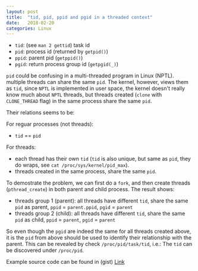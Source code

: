 ```yaml
---
layout: post
title:  "tid, pid, ppid and pgid in a threaded context"
date:   2018-02-20
categories: Linux
---
```


- `tid`: (see `man 2 gettid`) task id
- `pid`: process id (returned by `getpid()`)
- `ppid`: parent pid (`getppid()`)
- `pgid`: return process group id (`getpgid(_)`)

`pid` could be confusing in a multi-threaded program in Linux (NPTL). multiple threads can share the same `pid`.
The kernel, however, views them as `tid`, since `NPTL` is implemented in user space, the kernel doesn't really know
much about `NPTL` threads, but threads created (`clone` with `CLONE_THREAD` flag) in the same process share the same
`pid`.

Their relations seems to be:

For reguar processes (not threads):

  - `tid` == `pid`

For threads:

  - each thread has their own `tid` (`tid` is also unique, but same as `pid`, they do wraps, see `cat /proc/sys/kernel/pid_max`).
  - threads created in the same process, share the same `pid`.

To demostrate the problem, we can first do a `fork`, and then create threads (`pthread_create`) in both parent and child process.
The result shows:

  - threads group 1 (parent): all threads have different `tid`, share the same `pid` as parent, `ppid` = `parent.ppid`, `pgid` = `parent`
  - threads group 2 (child):  all threads have different `tid`, share the same `pid` as child, `ppid` = `parent`, `pgid` = `parent`

So even though the `pgid` are indeed the same for all threads created above, it is the `pid` from above should be used to identify their
relationship with the parent. This can be revealed by check `/proc/pid/task/tid`, i.e.: The `tid` can be discovered under `/proc/pid`.

Example source code can be found in (gist) [Link](https://gist.github.com/wangbj/b54af0a574f3b043194dce249c874ef6)
